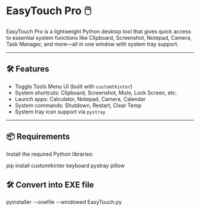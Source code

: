 # EasyTouch Pro 🖱️

EasyTouch Pro is a lightweight Python desktop tool that gives quick access to essential system functions like Clipboard, Screenshot, Notepad, Camera, Task Manager, and more—all in one window with system tray support.

---

## 🛠️ Features

- Toggle Tools Menu UI (built with `customtkinter`)
- System shortcuts: Clipboard, Screenshot, Mute, Lock Screen, etc.
- Launch apps: Calculator, Notepad, Camera, Calendar
- System commands: Shutdown, Restart, Clear Temp
- System tray icon support via `pystray`

---

## 📦 Requirements

Install the required Python libraries:

pip install customtkinter keyboard pystray pillow

## 🛠️ Convert into EXE file
pyinstaller --onefile --windowed EasyTouch.py
